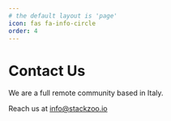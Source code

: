 ```yaml
---
# the default layout is 'page'
icon: fas fa-info-circle
order: 4
---
```


# Contact Us
We are a full remote community based in Italy.

Reach us at  <a href="mailto:info@stackzoo.io">info@stackzoo.io</a>